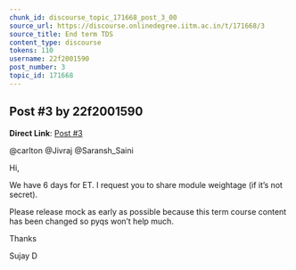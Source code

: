 ```yaml
---
chunk_id: discourse_topic_171668_post_3_00
source_url: https://discourse.onlinedegree.iitm.ac.in/t/171668/3
source_title: End term TDS
content_type: discourse
tokens: 110
username: 22f2001590
post_number: 3
topic_id: 171668
---
```


## Post #3 by 22f2001590

**Direct Link**: [Post #3](https://discourse.onlinedegree.iitm.ac.in/t/171668/3)

@carlton @Jivraj @Saransh_Saini

Hi,

We have 6 days for ET. I request you to share module weightage (if it’s not secret).

Please release mock as early as possible because this term course content has been changed so pyqs won’t help much.

Thanks

Sujay D
